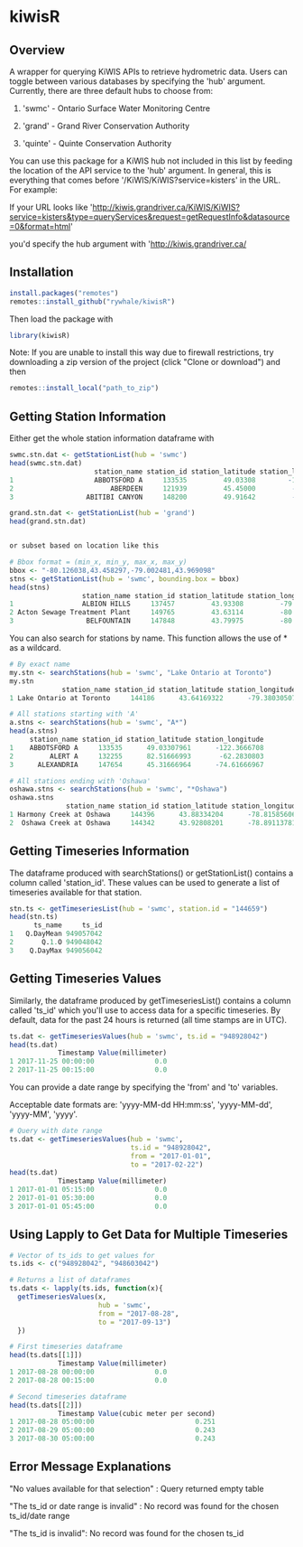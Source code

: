 kiwisR
================

Overview
--------

A wrapper for querying KiWIS APIs to retrieve hydrometric data. Users can toggle between various databases by specifying the 'hub' argument. Currently, there are three default hubs to choose from:

1.  'swmc' - Ontario Surface Water Monitoring Centre

2.  'grand' - Grand River Conservation Authority

3.  'quinte' - Quinte Conservation Authority

You can use this package for a KiWIS hub not included in this list by feeding the location of the API service to the 'hub' argument. In general, this is everything that comes before '/KiWIS/KiWIS?service=kisters' in the URL. For example:

If your URL looks like '<http://kiwis.grandriver.ca/KiWIS/KiWIS?service=kisters&type=queryServices&request=getRequestInfo&datasource=0&format=html>'

you'd specify the hub argument with '<http://kiwis.grandriver.ca/>

Installation
------------

``` r
install.packages("remotes")
remotes::install_github("rywhale/kiwisR")
```

Then load the package with

``` r
library(kiwisR)
```

Note: If you are unable to install this way due to firewall restrictions, try downloading a zip version of the project (click "Clone or download") and then

``` r
remotes::install_local("path_to_zip")
```

Getting Station Information
---------------------------

Either get the whole station information dataframe with

``` r
swmc.stn.dat <- getStationList(hub = 'swmc')
head(swmc.stn.dat)
                     station_name station_id station_latitude station_longitude
1                    ABBOTSFORD A     133535         49.03308        -122.36667
2                        ABERDEEN     121939         45.45000         -98.43308
3                  ABITIBI CANYON     148200         49.91642         -81.56667
```

``` r
grand.stn.dat <- getStationList(hub = 'grand')
head(grand.stn.dat)


or subset based on location like this
```

``` r
# Bbox format = (min_x, min_y, max_x, max_y)
bbox <- "-80.126038,43.458297,-79.002481,43.969098"
stns <- getStationList(hub = 'swmc', bounding.box = bbox)
head(stns)
                  station_name station_id station_latitude station_longitude
1                 ALBION HILLS     137457         43.93308         -79.83333
2 Acton Sewage Treatment Plant     149765         43.63114         -80.01667
3                  BELFOUNTAIN     147848         43.79975         -80.01667
```

You can also search for stations by name. This function allows the use of \* as a wildcard.

``` r
# By exact name
my.stn <- searchStations(hub = 'swmc', "Lake Ontario at Toronto")
my.stn
             station_name station_id station_latitude station_longitude
1 Lake Ontario at Toronto     144186      43.64169322      -79.38030507

# All stations starting with 'A'
a.stns <- searchStations(hub = 'swmc', "A*")
head(a.stns)
     station_name station_id station_latitude station_longitude
1    ABBOTSFORD A     133535      49.03307961      -122.3666708
2         ALERT A     132255      82.51666993       -62.2830803
3      ALEXANDRIA     147654      45.31666964      -74.61666967

# All stations ending with 'Oshawa'
oshawa.stns <- searchStations(hub = 'swmc', "*Oshawa")
oshawa.stns
              station_name station_id station_latitude station_longitude
1 Harmony Creek at Oshawa     144396      43.88334204      -78.81585606
2  Oshawa Creek at Oshawa     144342      43.92808201      -78.89113781
```

Getting Timeseries Information
------------------------------

The dataframe produced with searchStations() or getStationList() contains a column called 'station\_id'. These values can be used to generate a list of timeseries available for that station.

``` r
stn.ts <- getTimeseriesList(hub = 'swmc', station.id = "144659")
head(stn.ts)
      ts_name     ts_id
1   Q.DayMean 949057042
2       Q.1.O 949048042
3    Q.DayMax 949056042
```

Getting Timeseries Values
-------------------------

Similarly, the dataframe produced by getTimeseriesList() contains a column called 'ts\_id' which you'll use to access data for a specific timeseries. By default, data for the past 24 hours is returned (all time stamps are in UTC).

``` r
ts.dat <- getTimeseriesValues(hub = 'swmc', ts.id = "948928042")
head(ts.dat)
            Timestamp Value(millimeter)
1 2017-11-25 00:00:00               0.0
2 2017-11-25 00:15:00               0.0
```

You can provide a date range by specifying the 'from' and 'to' variables.

Acceptable date formats are: 'yyyy-MM-dd HH:mm:ss', 'yyyy-MM-dd', 'yyyy-MM', 'yyyy'.

``` r
# Query with date range
ts.dat <- getTimeseriesValues(hub = 'swmc',
                              ts.id = "948928042", 
                              from = "2017-01-01", 
                              to = "2017-02-22")
head(ts.dat)
            Timestamp Value(millimeter)
1 2017-01-01 05:15:00               0.0
2 2017-01-01 05:30:00               0.0
3 2017-01-01 05:45:00               0.0
```

Using Lapply to Get Data for Multiple Timeseries
------------------------------------------------

``` r
# Vector of ts_ids to get values for
ts.ids <- c("948928042", "948603042")

# Returns a list of dataframes
ts.dats <- lapply(ts.ids, function(x){
  getTimeseriesValues(x,
                      hub = 'swmc',
                      from = "2017-08-28", 
                      to = "2017-09-13")
  })

# First timeseries dataframe
head(ts.dats[[1]])
            Timestamp Value(millimeter)
1 2017-08-28 00:00:00               0.0
2 2017-08-28 00:15:00               0.0

# Second timeseries dataframe
head(ts.dats[[2]])
            Timestamp Value(cubic meter per second)
1 2017-08-28 05:00:00                         0.251
2 2017-08-29 05:00:00                         0.243
3 2017-08-30 05:00:00                         0.243
```

Error Message Explanations
--------------------------

"No values available for that selection" : Query returned empty table

"The ts\_id or date range is invalid" : No record was found for the chosen ts\_id/date range

"The ts\_id is invalid": No record was found for the chosen ts\_id
